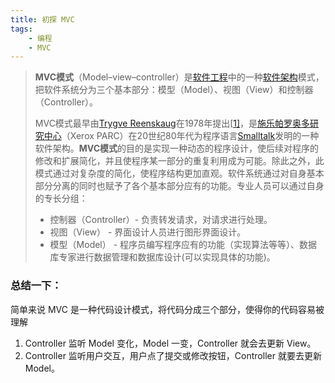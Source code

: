 ```yaml
---
title: 初探 MVC
tags:
	- 编程
	- MVC
---
```


> **MVC模式**（Model–view–controller）是[软件工程](https://zh.wikipedia.org/wiki/%E8%BD%AF%E4%BB%B6%E5%B7%A5%E7%A8%8B)中的一种[软件架构](https://zh.wikipedia.org/wiki/%E8%BD%AF%E4%BB%B6%E6%9E%B6%E6%9E%84)模式，把软件系统分为三个基本部分：模型（Model）、视图（View）和控制器（Controller）。
>
> MVC模式最早由[Trygve Reenskaug](https://zh.wikipedia.org/w/index.php?title=Trygve_Reenskaug&action=edit&redlink=1)在1978年提出[[1\]](https://zh.wikipedia.org/wiki/MVC#cite_note-1)，是[施乐帕罗奥多研究中心](https://zh.wikipedia.org/wiki/%E5%B8%95%E7%BE%85%E5%A5%A7%E5%A4%9A%E7%A0%94%E7%A9%B6%E4%B8%AD%E5%BF%83)（Xerox PARC）在20世纪80年代为程序语言[Smalltalk](https://zh.wikipedia.org/wiki/Smalltalk)发明的一种软件架构。**MVC模式**的目的是实现一种动态的程序设计，使后续对程序的修改和扩展简化，并且使程序某一部分的重复利用成为可能。除此之外，此模式通过对复杂度的简化，使程序结构更加直观。软件系统通过对自身基本部分分离的同时也赋予了各个基本部分应有的功能。专业人员可以通过自身的专长分组：
>
> - 控制器（Controller）- 负责转发请求，对请求进行处理。
> - 视图（View） - 界面设计人员进行图形界面设计。
> - 模型（Model） - 程序员编写程序应有的功能（实现算法等等）、数据库专家进行数据管理和数据库设计(可以实现具体的功能)。
>

### 总结一下：

简单来说 MVC 是一种代码设计模式，将代码分成三个部分，使得你的代码容易被理解
1. Controller 监听 Model 变化，Model 一变，Controller 就会去更新 View。
2. Controller 监听用户交互，用户点了提交或修改按钮，Controller 就要去更新 Model。